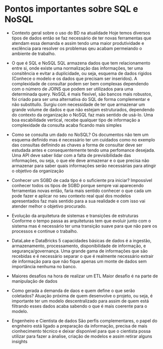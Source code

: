 # Pontos importantes sobre SQL e NoSQL

- Contexto geral sobre o uso do BD na atualidade
	Hoje temos diversos tipos de dados então se faz necessário de ter novas ferramentas que atendam essa demanda e assim tendo uma maior produtividade e exclência para resolver os problemas qeu acabam permeiando o ambiente de trabalho. 

- O que é SQL e NoSQL
	SQL armazena dados que tem relacionamento entre si, onde existe uma normalização das informações, ter uma consitência e evitar a duplicidade, ou seja, esquema de dados rígidos (Conhece o modelo e os dados que precisam ser inseridos). A complexidade de consultar podem ser bem complexas dependendo com o número de JOINS que podem ser utilizados para uma determinada query.
	NoSQL é mais flexível, são bancos mais robustos, foi criado para ser uma alternativa do SQL de forma complementar e não substituílo. Surgiu com necessidade de ter que armazenar um grande volume de dados e que não estejam estruturados, dependendo do contexto da organização o NoSQL faz mais sentido de usá-lo. Uma boa escabilidade vertical, recebe qualquer tipo de informação a complexidade da consulta acaba ficando mais simples

- Como se consulta um dado no NoSQL?
	Os documentos não tem um esquema definido mas é necessário ter um cuidados como no exemplo das consultas definindo as chaves a forma de consultar deve ser estudada antes e consequentemente tendo uma perfomance desejada. Uma API deve saber lidar com a falta de previsibilidade das informações, ou seja, o que ele deve armazenar e o que precisa não armazenar para saber quais informações serão necessárias para atingir o objetivo da organização

- Conhecer um SGBD de cada tipo é o suficiente pra iniciar?
	Impossível conhecer todos os tipos de SGBD porque sempre vai aparecendo ferramentas novas então, faria mais sentido conhecer o que cada um pode fazer e aplicar no seu contexto real qual dos modelos apresentados faz mais sentido para a sua realidade e com isso vai atender melhor o objetivo procurado.

- Evolução da arquitetura de sistemas e transições de estruturas
	Conforme o tempo passa as arquiteturas tem que evoluir junto com o sistema mas é necessário ter uma transição suave para que não pare os processos e continue o trabalho.

- DataLake e DataBricks
	5 capacidades básicas de dados é a ingestão, armazenamento, processamento, disponibilidade de informação, e segurança/governança.
	Uma grande gama de informações que são recebidas e é necessário separar o que é realmente necessário extrair de informação para que não fique apenas um monte de dados sem importância nenhuma no banco.

- Maiores desafios na hora de realizar um ETL
	Maior desafio é na parte de manipulação de dados

- Como gerada a demanda de daos e quem define o que serão coletados?
	Atuação próxima de quem desenvolve o projeto, ou seja, é importante ter um modelo descentralizado para assim de quem está filtrando esses dados acaba sabendo o que é mais coerente para o modelo.

- Engenheiro e Cientista de dados
	São perfis complementares, o papel do engnheiro está ligado a preparação da informação, precisa de mais cionhecimento técnico e deixar disponível para que o cientista possa utilizar para fazer a ánalise, criação de modelos e assim retirar alguns insights
